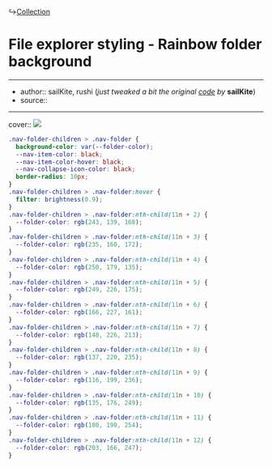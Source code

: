 ↪[Collection](Collection.md)

# File explorer styling - Rainbow folder background

---

- author:: sailKite, rushi
  (_just tweaked a bit the original [code](https://discord.com/channels/686053708261228577/702656734631821413/1163095446919585843) by_ **sailKite**)
- source::

---

cover:: ![](https://i.imgur.com/zjZHS82.png)

```css
.nav-folder-children > .nav-folder {
  background-color: var(--folder-color);
  --nav-item-color: black;
  --nav-item-color-hover: black;
  --nav-collapse-icon-color: black;
  border-radius: 10px;
}
.nav-folder-children > .nav-folder:hover {
  filter: brightness(0.9);
}
.nav-folder-children > .nav-folder:nth-child(11n + 2) {
  --folder-color: rgb(243, 139, 168);
}
.nav-folder-children > .nav-folder:nth-child(11n + 3) {
  --folder-color: rgb(235, 160, 172);
}
.nav-folder-children > .nav-folder:nth-child(11n + 4) {
  --folder-color: rgb(250, 179, 135);
}
.nav-folder-children > .nav-folder:nth-child(11n + 5) {
  --folder-color: rgb(249, 226, 175);
}
.nav-folder-children > .nav-folder:nth-child(11n + 6) {
  --folder-color: rgb(166, 227, 161);
}
.nav-folder-children > .nav-folder:nth-child(11n + 7) {
  --folder-color: rgb(148, 226, 213);
}
.nav-folder-children > .nav-folder:nth-child(11n + 8) {
  --folder-color: rgb(137, 220, 235);
}
.nav-folder-children > .nav-folder:nth-child(11n + 9) {
  --folder-color: rgb(116, 199, 236);
}
.nav-folder-children > .nav-folder:nth-child(11n + 10) {
  --folder-color: rgb(135, 176, 249);
}
.nav-folder-children > .nav-folder:nth-child(11n + 11) {
  --folder-color: rgb(180, 190, 254);
}
.nav-folder-children > .nav-folder:nth-child(11n + 12) {
  --folder-color: rgb(203, 166, 247);
}
```

